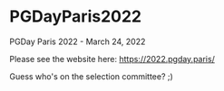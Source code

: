# PGDayParis2022
PGDay Paris 2022 - March 24, 2022

Please see the website here: https://2022.pgday.paris/

Guess who's on the selection committee? ;)
